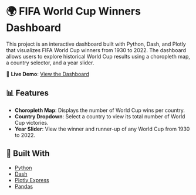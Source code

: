 # 🌍 FIFA World Cup Winners Dashboard

This project is an interactive dashboard built with Python, Dash, and Plotly that visualizes FIFA World Cup winners from 1930 to 2022. The dashboard allows users to explore historical World Cup results using a choropleth map, a country selector, and a year slider.

🔗 **Live Demo**: [View the Dashboard](https://cp321-a7-7cb5.onrender.com/)

## 📊 Features

- **Choropleth Map**: Displays the number of World Cup wins per country.
- **Country Dropdown**: Select a country to view its total number of World Cup victories.
- **Year Slider**: View the winner and runner-up of any World Cup from 1930 to 2022.

## 🧰 Built With

- [Python](https://www.python.org/)
- [Dash](https://dash.plotly.com/)
- [Plotly Express](https://plotly.com/python/plotly-express/)
- [Pandas](https://pandas.pydata.org/)



